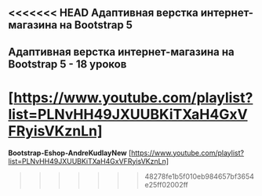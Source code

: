<<<<<<< HEAD
**Адаптивная верстка интернет-магазина на Bootstrap 5**
------------
Адаптивная верстка интернет-магазина на Bootstrap 5 - 18 уроков
----------
[https://www.youtube.com/playlist?list=PLNvHH49JXUUBKiTXaH4GxVFRyisVKznLn]
=======
**Bootstrap-Eshop-AndreKudlayNew**
[https://www.youtube.com/playlist?list=PLNvHH49JXUUBKiTXaH4GxVFRyisVKznLn]
>>>>>>> 48278fe1b5f010eb984657bf3654e25ff02002ff
